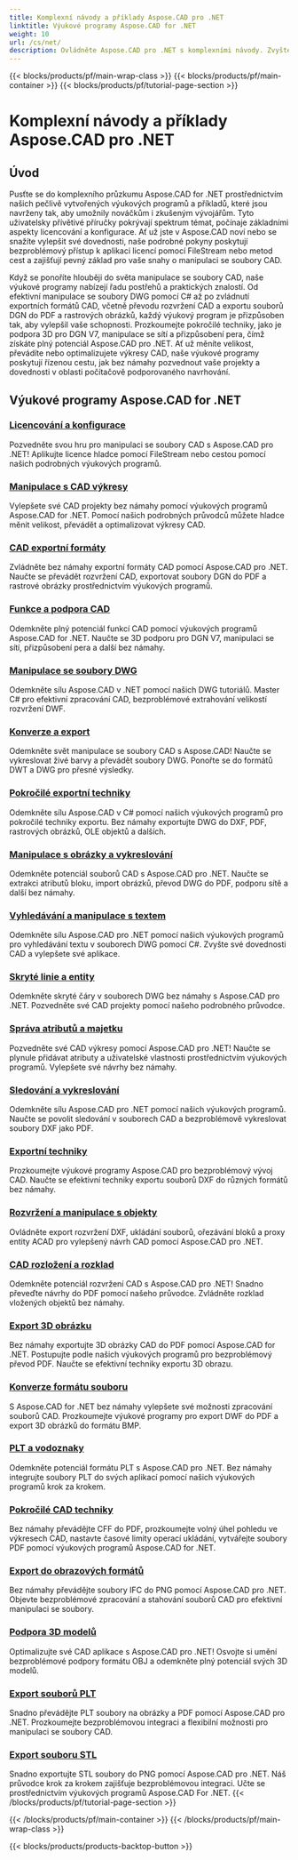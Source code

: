 ```yaml
---
title: Komplexní návody a příklady Aspose.CAD pro .NET
linktitle: Výukové programy Aspose.CAD for .NET
weight: 10
url: /cs/net/
description: Ovládněte Aspose.CAD pro .NET s komplexními návody. Zvyšte své dovednosti v oblasti CAD od licencování po pokročilé exportní techniky. Odemkněte skryté funkce bez námahy.
---
```


{{< blocks/products/pf/main-wrap-class >}}
{{< blocks/products/pf/main-container >}}
{{< blocks/products/pf/tutorial-page-section >}}

# Komplexní návody a příklady Aspose.CAD pro .NET


## Úvod

Pusťte se do komplexního průzkumu Aspose.CAD for .NET prostřednictvím našich pečlivě vytvořených výukových programů a příkladů, které jsou navrženy tak, aby umožnily nováčkům i zkušeným vývojářům. Tyto uživatelsky přívětivé příručky pokrývají spektrum témat, počínaje základními aspekty licencování a konfigurace. Ať už jste v Aspose.CAD noví nebo se snažíte vylepšit své dovednosti, naše podrobné pokyny poskytují bezproblémový přístup k aplikaci licencí pomocí FileStream nebo metod cest a zajišťují pevný základ pro vaše snahy o manipulaci se soubory CAD.

Když se ponoříte hlouběji do světa manipulace se soubory CAD, naše výukové programy nabízejí řadu postřehů a praktických znalostí. Od efektivní manipulace se soubory DWG pomocí C# až po zvládnutí exportních formátů CAD, včetně převodu rozvržení CAD a exportu souborů DGN do PDF a rastrových obrázků, každý výukový program je přizpůsoben tak, aby vylepšil vaše schopnosti. Prozkoumejte pokročilé techniky, jako je podpora 3D pro DGN V7, manipulace se sítí a přizpůsobení pera, čímž získáte plný potenciál Aspose.CAD pro .NET. Ať už měníte velikost, převádíte nebo optimalizujete výkresy CAD, naše výukové programy poskytují řízenou cestu, jak bez námahy pozvednout vaše projekty a dovednosti v oblasti počítačově podporovaného navrhování.

## Výukové programy Aspose.CAD for .NET
### [Licencování a konfigurace](./licensing-and-configuration/)
Pozvedněte svou hru pro manipulaci se soubory CAD s Aspose.CAD pro .NET! Aplikujte licence hladce pomocí FileStream nebo cestou pomocí našich podrobných výukových programů. 
### [Manipulace s CAD výkresy](./cad-drawing-manipulation/)
Vylepšete své CAD projekty bez námahy pomocí výukových programů Aspose.CAD for .NET. Pomocí našich podrobných průvodců můžete hladce měnit velikost, převádět a optimalizovat výkresy CAD.
### [CAD exportní formáty](./cad-export-formats/)
Zvládněte bez námahy exportní formáty CAD pomocí Aspose.CAD pro .NET. Naučte se převádět rozvržení CAD, exportovat soubory DGN do PDF a rastrové obrázky prostřednictvím výukových programů.
### [Funkce a podpora CAD](./cad-features-and-support/)
Odemkněte plný potenciál funkcí CAD pomocí výukových programů Aspose.CAD for .NET. Naučte se 3D podporu pro DGN V7, manipulaci se sítí, přizpůsobení pera a další bez námahy.
### [Manipulace se soubory DWG](./dwg-file-manipulation/)
Odemkněte sílu Aspose.CAD v .NET pomocí našich DWG tutoriálů. Master C# pro efektivní zpracování CAD, bezproblémové extrahování velikostí rozvržení DWF.
### [Konverze a export](./conversion-and-export/)
Odemkněte svět manipulace se soubory CAD s Aspose.CAD! Naučte se vykreslovat živé barvy a převádět soubory DWG. Ponořte se do formátů DWT a DWG pro přesné výsledky.
### [Pokročilé exportní techniky](./advanced-export-techniques/)
Odemkněte sílu Aspose.CAD v C# pomocí našich výukových programů pro pokročilé techniky exportu. Bez námahy exportujte DWG do DXF, PDF, rastrových obrázků, OLE objektů a dalších.
### [Manipulace s obrázky a vykreslování](./image-manipulation-and-rendering/)
Odemkněte potenciál souborů CAD s Aspose.CAD pro .NET. Naučte se extrakci atributů bloku, import obrázků, převod DWG do PDF, podporu sítě a další bez námahy.
### [Vyhledávání a manipulace s textem](./text-search-and-manipulation/)
Odemkněte sílu Aspose.CAD pro .NET pomocí našich výukových programů pro vyhledávání textu v souborech DWG pomocí C#. Zvyšte své dovednosti CAD a vylepšete své aplikace.
### [Skryté linie a entity](./hidden-lines-and-entities/)
Odemkněte skryté čáry v souborech DWG bez námahy s Aspose.CAD pro .NET. Pozvedněte své CAD projekty pomocí našeho podrobného průvodce.
### [Správa atributů a majetku](./attribute-and-property-management/)
Pozvedněte své CAD výkresy pomocí Aspose.CAD pro .NET! Naučte se plynule přidávat atributy a uživatelské vlastnosti prostřednictvím výukových programů. Vylepšete své návrhy bez námahy.
### [Sledování a vykreslování](./tracking-and-rendering/)
Odemkněte sílu Aspose.CAD pro .NET pomocí našich výukových programů. Naučte se povolit sledování v souborech CAD a bezproblémově vykreslovat soubory DXF jako PDF.
### [Exportní techniky](./export-techniques/)
Prozkoumejte výukové programy Aspose.CAD pro bezproblémový vývoj CAD. Naučte se efektivní techniky exportu souborů DXF do různých formátů bez námahy.
### [Rozvržení a manipulace s objekty](./layout-and-object-handling/)
Ovládněte export rozvržení DXF, ukládání souborů, ořezávání bloků a proxy entity ACAD pro vylepšený návrh CAD pomocí Aspose.CAD pro .NET.
### [CAD rozložení a rozklad](./cad-layouts-and-decomposition/)
Odemkněte potenciál rozvržení CAD s Aspose.CAD pro .NET! Snadno převeďte návrhy do PDF pomocí našeho průvodce. Zvládněte rozklad vložených objektů bez námahy.
### [Export 3D obrázku](./3d-image-export/)
Bez námahy exportujte 3D obrázky CAD do PDF pomocí Aspose.CAD for .NET. Postupujte podle našich výukových programů pro bezproblémový převod PDF. Naučte se efektivní techniky exportu 3D obrazu.
### [Konverze formátu souboru](./file-format-conversion/)
S Aspose.CAD for .NET bez námahy vylepšete své možnosti zpracování souborů CAD. Prozkoumejte výukové programy pro export DWF do PDF a export 3D obrázků do formátu BMP.
### [PLT a vodoznaky](./plt-and-watermarking/)
Odemkněte potenciál formátu PLT s Aspose.CAD pro .NET. Bez námahy integrujte soubory PLT do svých aplikací pomocí našich výukových programů krok za krokem.
### [Pokročilé CAD techniky](./advanced-cad-techniques/)
Bez námahy převádějte CFF do PDF, prozkoumejte volný úhel pohledu ve výkresech CAD, nastavte časové limity operací ukládání, vytvářejte soubory PDF pomocí výukových programů Aspose.CAD for .NET.
### [Export do obrazových formátů](./exporting-to-image-formats/)
Bez námahy převádějte soubory IFC do PNG pomocí Aspose.CAD pro .NET. Objevte bezproblémové zpracování a stahování souborů CAD pro efektivní manipulaci se soubory.
### [Podpora 3D modelů](./3d-model-support/)
Optimalizujte své CAD aplikace s Aspose.CAD pro .NET! Osvojte si umění bezproblémové podpory formátu OBJ a odemkněte plný potenciál svých 3D modelů.
### [Export souborů PLT](./exporting-plt-files/)
Snadno převádějte PLT soubory na obrázky a PDF pomocí Aspose.CAD pro .NET. Prozkoumejte bezproblémovou integraci a flexibilní možnosti pro manipulaci se soubory CAD.
### [Export souboru STL](./stl-file-export/)
Snadno exportujte STL soubory do PNG pomocí Aspose.CAD pro .NET. Náš průvodce krok za krokem zajišťuje bezproblémovou integraci. Učte se prostřednictvím výukových programů Aspose.CAD For .NET.
{{< /blocks/products/pf/tutorial-page-section >}}

{{< /blocks/products/pf/main-container >}}
{{< /blocks/products/pf/main-wrap-class >}}

{{< blocks/products/products-backtop-button >}}
